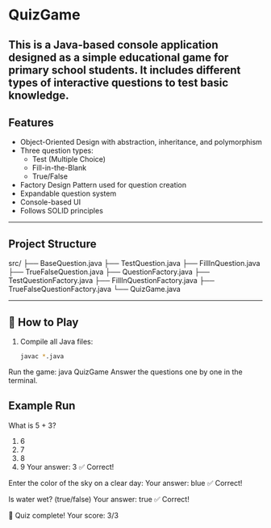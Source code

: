 # QuizGame
This is a Java-based console application designed as a simple educational game for primary school students. It includes different types of interactive questions to test basic knowledge.
---

## Features

- Object-Oriented Design with abstraction, inheritance, and polymorphism
- Three question types:
  - Test (Multiple Choice)
  - Fill-in-the-Blank
  - True/False
- Factory Design Pattern used for question creation
- Expandable question system
- Console-based UI
- Follows SOLID principles

---

## Project Structure
  src/
├── BaseQuestion.java
├── TestQuestion.java
├── FillInQuestion.java
├── TrueFalseQuestion.java
├── QuestionFactory.java
├── TestQuestionFactory.java
├── FillInQuestionFactory.java
├── TrueFalseQuestionFactory.java
└── QuizGame.java

---

## 🧠 How to Play

1. Compile all Java files:
   ```bash
   javac *.java
Run the game:
java QuizGame
Answer the questions one by one in the terminal.
## Example Run
What is 5 + 3?
1. 6
2. 7
3. 8
4. 9
Your answer: 3
✅ Correct!

Enter the color of the sky on a clear day:
Your answer: blue
✅ Correct!

Is water wet? (true/false)
Your answer: true
✅ Correct!

🎉 Quiz complete! Your score: 3/3
